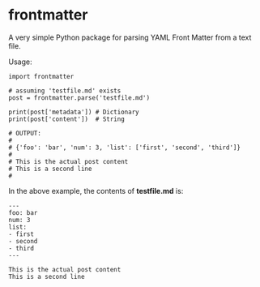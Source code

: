 frontmatter
===========

A very simple Python package for parsing YAML Front Matter from a text file.

Usage:

```
import frontmatter

# assuming 'testfile.md' exists
post = frontmatter.parse('testfile.md')

print(post['metadata']) # Dictionary
print(post['content'])  # String

# OUTPUT:
#
# {'foo': 'bar', 'num': 3, 'list': ['first', 'second', 'third']}
#
# This is the actual post content
# This is a second line
#
```

In the above example, the contents of **testfile.md** is:

```
---
foo: bar
num: 3
list:
- first
- second
- third
---

This is the actual post content
This is a second line
```

